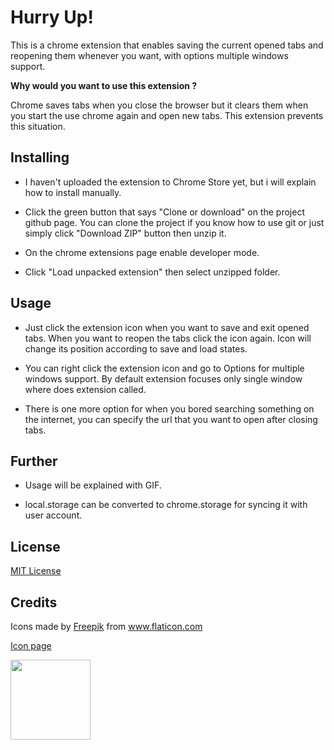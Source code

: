 # Hurry Up!

This is a chrome extension that enables saving the current opened tabs and reopening them whenever you want, with options multiple windows support. 

**Why would you want to use this extension ?**

Chrome saves tabs when you close the browser but it clears them when you start the use chrome again and open new tabs. This extension prevents this situation.

## Installing

- I haven't uploaded the extension to Chrome Store yet, but i will explain how to install manually.

- Click the green button that says "Clone or download" on the project github page. You can clone the project if you know how to use git or just simply click "Download ZIP" button then unzip it.

- On the chrome extensions page enable developer mode.

- Click "Load unpacked extension" then select unzipped folder.

## Usage

- Just click the extension icon when you want to save and exit opened tabs. When you want to reopen the tabs click the icon again. Icon will change its position according to save and load states.

- You can right click the extension icon and go to Options for multiple windows support. By default extension focuses only single window where does extension called. 

- There is one more option for when you bored searching something on the internet, you can specify the url that you want to open after closing tabs.

## Further

- Usage will be explained with GIF.

- local.storage can be converted to chrome.storage for syncing it with user account.

## License

[MIT License](LICENSE)

## Credits

Icons made by <a href="https://www.flaticon.com/authors/freepik" title="Freepik">Freepik</a> from <a href="https://www.flaticon.com/" title="Flaticon"> www.flaticon.com</a>

<a href="https://www.flaticon.com/free-icon/runer-silhouette-running-fast_55240?term=running&page=1&position=2">Icon page</a>

<img src="https://image.flaticon.com/icons/svg/55/55240.svg" width="128" height="128"></a>

